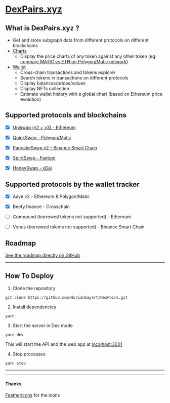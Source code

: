 
# [DexPairs.xyz](https://dexpairs.xyz/)


## What is DexPairs.xyz ?

* Get and store subgraph data from different protocols on different blockchains
* [Charts](https://dexpairs.xyz/charts)
  * Display the price charts of any token against any other token (eg: [compare MATIC vs ETH on Polygon/Matic network](https://dexpairs.xyz/charts?dex=QUICKSWAP&token=WMATIC&base=WETH&interval=1d&timeframe=1m))
* [Wallet](https://dexpairs.xyz/wallet)
  * Cross-chain transactions and tokens explorer
  * Search tokens in transactions on different protocols
  * Display balances/prices/values
  * Display NFTs collection
  * Estimate wallet history with a global chart (based on Ethereum price evolution)



## Supported protocols and blockchains

* [x] [Uniswap (v2 + v3) - Ethereum](https://dexpairs.xyz/charts?dex=UNISWAP)
* [x] [QuickSwap - Polygon/Matic](https://dexpairs.xyz/charts?dex=QUICKSWAP)
* [x] [PancakeSwap v2 - Binance Smart Chain](https://dexpairs.xyz/charts?dex=PANCAKESWAP)
* [x] [SpiritSwap - Fantom](https://dexpairs.xyz/charts?dex=SPIRITSWAP)
* [x] [HoneySwap - xDai](https://dexpairs.xyz/charts?dex=HONEYSWAP)



## Supported protocols by the wallet tracker

* [x] Aave v2 - Ethereum & Polygon/Matic
* [x] Beefy.finance - Crosschain
* [ ] Compound (borrowed tokens not supported) - Ethereum
* [ ] Venus (borrowed tokens not supported) - Binance Smart Chain



## Roadmap

[See the roadmap directly on GitHub](https://github.com/dorianbayart/DexPairs/projects/1)



-----
## How To Deploy

1. Clone the repository  
```
git clone https://github.com/dorianbayart/DexPairs.git
```

2. Install dependencies  
```
yarn
```

3. Start the server in Dev mode  
```
yarn dev
```  
This will start the API and the web app at [localhost:3001](http://localhost:3001)

4. Stop processes  
```
yarn stop
```



-----
-----
#### Thanks

[Feathericons](https://feathericons.com/) for the icons

